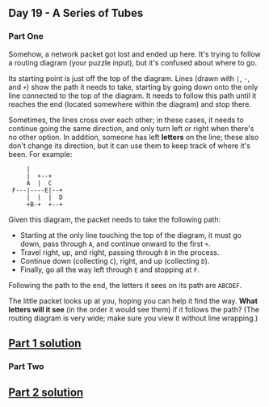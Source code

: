 ## Day 19 - A Series of Tubes

### Part One

Somehow, a network packet got lost and ended up here. It's trying to follow a routing diagram
(your puzzle input), but it's confused about where to go.

Its starting point is just off the top of the diagram. Lines (drawn with `|`, `-`, and `+`) show
the path it needs to take, starting by going down onto the only line connected to the top of
the diagram. It needs to follow this path until it reaches the end (located somewhere within
the diagram) and stop there.

Sometimes, the lines cross over each other; in these cases, it needs to continue going the same
direction, and only turn left or right when there's no other option. In addition, someone has left
**letters** on the line; these also don't change its direction, but it can use them to keep track
of where it's been. For example:

```
     |
     |  +--+
     A  |  C
 F---|----E|--+
     |  |  |  D
     +B-+  +--+
```

Given this diagram, the packet needs to take the following path:

 * Starting at the only line touching the top of the diagram, it must go down, pass through `A`,
    and continue onward to the first `+`.
 * Travel right, up, and right, passing through `B` in the process.
 * Continue down (collecting `C`), right, and up (collecting `D`).
 * Finally, go all the way left through `E` and stopping at `F`.

Following the path to the end, the letters it sees on its path are `ABCDEF`.

The little packet looks up at you, hoping you can help it find the way. **What letters will it see**
(in the order it would see them) if it follows the path? (The routing diagram is very wide;
make sure you view it without line wrapping.)

[Part 1 solution][1]
--------------------

### Part Two

[Part 2 solution][2]
--------------------


[1]: part_1.py
[2]: part_2.py
